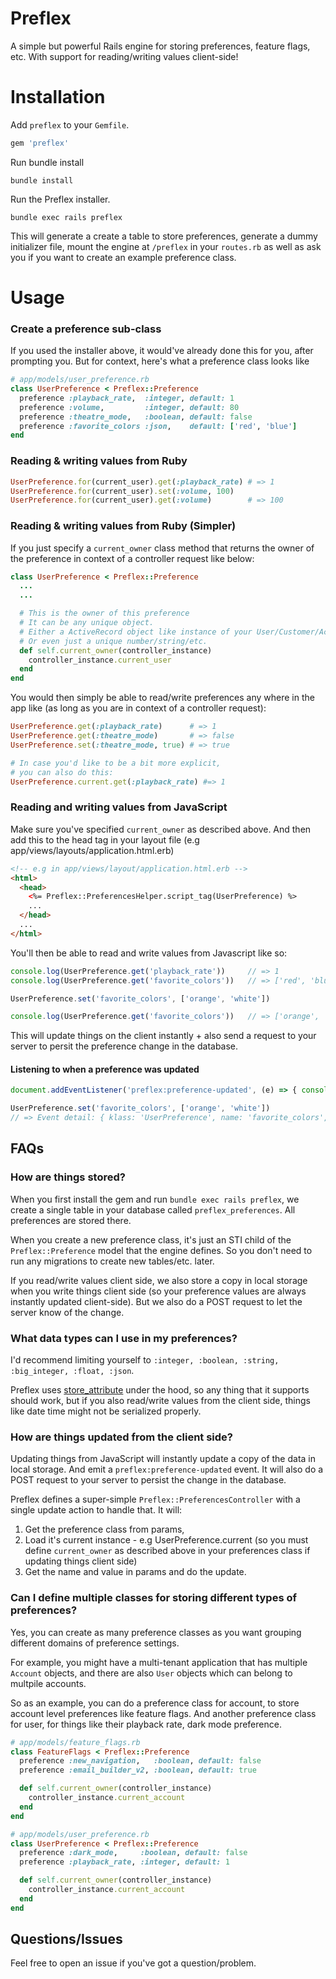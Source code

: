 # Preflex

A simple but powerful Rails engine for storing preferences, feature flags, etc. With support for reading/writing values client-side!

# Installation

Add `preflex` to your `Gemfile`.
```ruby
gem 'preflex'
```

Run bundle install
```shell
bundle install
```

Run the Preflex installer.
```shell
bundle exec rails preflex
```
This will generate a create a table to store preferences, generate a dummy initializer file, mount the engine at `/preflex` in your `routes.rb` as well as ask you if you want to create an example preference class.

# Usage

### Create a preference sub-class

If you used the installer above, it would've already done this for you, after prompting you. But for context, here's what a preference class looks like

```ruby
# app/models/user_preference.rb
class UserPreference < Preflex::Preference
  preference :playback_rate,  :integer, default: 1
  preference :volume,         :integer, default: 80
  preference :theatre_mode,   :boolean, default: false
  preference :favorite_colors :json,    default: ['red', 'blue']
end
```

### Reading & writing values from Ruby

```ruby
UserPreference.for(current_user).get(:playback_rate) # => 1
UserPreference.for(current_user).set(:volume, 100)
UserPreference.for(current_user).get(:volume)        # => 100
```

### Reading & writing values from Ruby (Simpler)

If you just specify a `current_owner` class method that returns the owner of the preference in context of a controller request like below:

```ruby
class UserPreference < Preflex::Preference
  ...
  ...

  # This is the owner of this preference
  # It can be any unique object.
  # Either a ActiveRecord object like instance of your User/Customer/Account model.
  # Or even just a unique number/string/etc.
  def self.current_owner(controller_instance)
    controller_instance.current_user
  end
end
```


You would then simply be able to read/write preferences any where in the app like (as long as you are in context of a controller request):
```ruby
UserPreference.get(:playback_rate)      # => 1
UserPreference.get(:theatre_mode)       # => false
UserPreference.set(:theatre_mode, true) # => true

# In case you'd like to be a bit more explicit,
# you can also do this:
UserPreference.current.get(:playback_rate) #=> 1
```

### Reading and writing values from JavaScript

Make sure you've specified `current_owner` as described above. And then add this to the head tag in your layout file (e.g app/views/layouts/application.html.erb)

```html
<!-- e.g in app/views/layout/application.html.erb -->
<html>
  <head>
    <%= Preflex::PreferencesHelper.script_tag(UserPreference) %>
    ...
  </head>
  ...
</html>
```

You'll then be able to read and write values from Javascript like so:
```js
console.log(UserPreference.get('playback_rate'))     // => 1
console.log(UserPreference.get('favorite_colors'))   // => ['red', 'blue']

UserPreference.set('favorite_colors', ['orange', 'white'])

console.log(UserPreference.get('favorite_colors'))   // => ['orange', 'white']
```
This will update things on the client instantly + also send a request to your server to persit the preference change in the database.

#### Listening to when a preference was updated
```js
document.addEventListener('preflex:preference-updated', (e) => { console.log("Event detail:", e.detail) })

UserPreference.set('favorite_colors', ['orange', 'white'])
// => Event detail: { klass: 'UserPreference', name: 'favorite_colors', value: ['orange', 'white'] }

```


## FAQs

### How are things stored?

When you first install the gem and run `bundle exec rails preflex`, we create a single table in your database called `preflex_preferences`. All preferences are stored there.

When you create a new preference class, it's just an STI child of the `Preflex::Preference` model that the engine defines. So you don't need to run any migrations to create new tables/etc. later.

If you read/write values client side, we also store a copy in local storage when you write things client side (so your preference values are always instantly updated client-side). But we also do a POST request to let the server know of the change.


### What data types can I use in my preferences?
I'd recommend limiting yourself to `:integer, :boolean, :string, :big_integer, :float, :json`.

Preflex uses [store_attribute](https://github.com/palkan/store_attribute) under the hood, so any thing that it supports should work, but if you also read/write values from the client side, things like date time might not be serialized properly.

### How are things updated from the client side?
Updating things from JavaScript will instantly update a copy of the data in local storage. And emit a `preflex:preference-updated` event. It will also do a POST request to your server to persist the change in the database.

Preflex defines a super-simple `Preflex::PreferencesController` with a single update action to handle that. It will:
1. Get the preference class from params,
2. Load it's current instance - e.g UserPreference.current
   (so you must define `current_owner` as described above in your preferences class if updating things client side)
3. Get the name and value in params and do the update.


### Can I define multiple classes for storing different types of preferences?
Yes, you can create as many preference classes as you want grouping different domains of preference settings.

For example, you might have a multi-tenant application that has multiple `Account` objects, and there are also `User` objects which can belong to multpile  accounts.

So as an example, you can do a preference class for account, to store account level preferences like feature flags. And another preference class for user, for things like their playback rate, dark mode preference.

```ruby
# app/models/feature_flags.rb
class FeatureFlags < Preflex::Preference
  preference :new_navigation,   :boolean, default: false
  preference :email_builder_v2, :boolean, default: true

  def self.current_owner(controller_instance)
    controller_instance.current_account
  end
end

# app/models/user_preference.rb
class UserPreference < Preflex::Preference
  preference :dark_mode,     :boolean, default: false
  preference :playback_rate, :integer, default: 1

  def self.current_owner(controller_instance)
    controller_instance.current_account
  end
end
```

## Questions/Issues

Feel free to open an issue if you've got a question/problem.